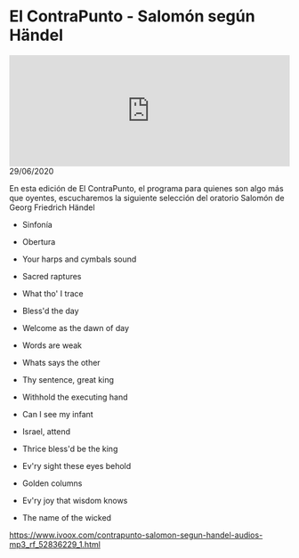 # El ContraPunto - Salomón según Händel
<iframe id='audio_88903085' frameborder='0' allowfullscreen='' scrolling='no' height='200' style='width:100%;' src='https://www.ivoox.com/player_ej_52836229_6_1.html' loading='lazy'></iframe>29/06/2020

En esta edición de El ContraPunto, el programa para quienes son algo más que oyentes, escucharemos la siguiente selección del oratorio Salomón de Georg Friedrich Händel 

 - Sinfonía

 - Obertura

 - Your harps and cymbals sound

 - Sacred raptures

 - What tho' I trace

 - Bless'd the day

 - Welcome as the dawn of day

 - Words are weak

 - Whats says the other

 - Thy sentence, great king

 - Withhold the executing hand

 - Can I see my infant

 - Israel, attend

 - Thrice bless'd be the king

 - Ev'ry sight these eyes behold

 - Golden columns

 - Ev'ry joy that wisdom knows

 - The name of the wicked 

 

https://www.ivoox.com/contrapunto-salomon-segun-handel-audios-mp3_rf_52836229_1.html
